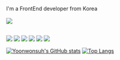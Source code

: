 I'm a FrontEnd developer from Korea </br></br>
<img src="https://img.shields.io/badge/Email-EA4335?style=flat-square&logo=gmail&logoColor=white"/>
</br>
</br>

<img src="https://img.shields.io/badge/Flutter-02569B?style=flat-square&logo=flutter&logoColor=white"/> <img src="https://img.shields.io/badge/dart-0175C2?style=flat-square&logo=dart&logoColor=white"/> <img src="https://img.shields.io/badge/React-61DAFB?style=flat-square&logo=react&logoColor=white"/> <img src="https://img.shields.io/badge/javascript-F7DF1E?style=flat-square&logo=javascript&logoColor=white"/> <img src="https://img.shields.io/badge/typescript-3178C6?style=flat-square&logo=typescript&logoColor=white"/> <img src="https://img.shields.io/badge/html5-E34F26?style=flat-square&logo=html5&logoColor=white"/> </br>

[![Yoonwonsuh's GitHub stats](https://github-readme-stats.vercel.app/api?username=Yoonwonsuh)](https://github.com/Yoonwonsuh/github-readme-stats)
[![Top Langs](https://github-readme-stats.vercel.app/api/top-langs/?username=Yoonwonsuh&exclude_repo=github-steady-seller,Yoonwonsuh.github.io)](https://github.com/Yoonwonsuh/github-readme-stats)
